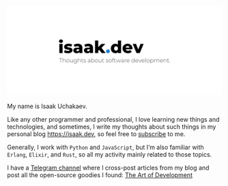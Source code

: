 ![](https://raw.githubusercontent.com/lk-geimfari/lk-geimfari.github.io/master/assets/images/other/preview.png)

My name is Isaak Uchakaev.

Like any other programmer and professional, I love learning new things and technologies, and sometimes, 
I write my thoughts about such things in my personal blog https://isaak.dev, so feel free to [subscribe](https://isaak.dev/subscribe/) to me.

Generally, I work with `Python` and `JavaScript`, but I’m also familiar with `Erlang`, `Elixir`, 
and `Rust`, so all my activity mainly related to those topics.

I have a [Telegram channel](https://t.me/isaak_dev) where I cross-post articles from my blog and post all the 
open-source goodies I found: [The Art of Development](https://t.me/isaak_dev)
